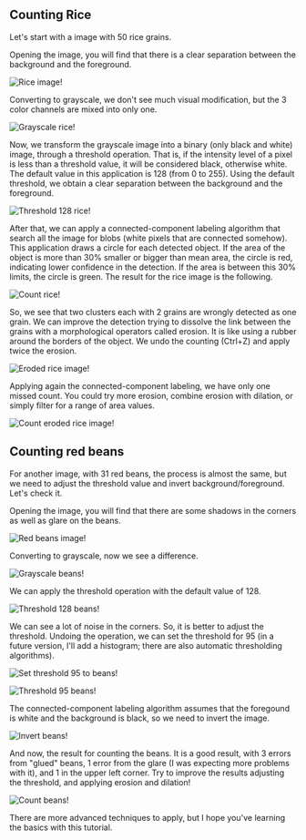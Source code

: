 ## Counting Rice

Let's start with a image with 50 rice grains.

Opening the image, you will find that there is a clear separation between the background and the foreground.

![Rice image!](load-rice-image.png?raw=true)

Converting to grayscale, we don't see much visual modification, but the 3 color channels are mixed into only one.

![Grayscale rice!](grayscale-rice-image.png?raw=true)

Now, we transform the grayscale image into a binary (only black and white) image, through a threshold operation. That is, if the intensity level of a pixel is less than a threshold value, it will be considered black, otherwise white. The default value in this application is 128 (from 0 to 255). Using the default threshold, we obtain a clear separation between the background and the foreground.

![Threshold 128 rice!](threshold-128-rice-image.png?raw=true)

After that, we can apply a connected-component labeling algorithm that search all the image for blobs (white pixels that are connected somehow). This application draws a circle for each detected object. If the area of the object is more than 30% smaller or bigger than mean area, the circle is red, indicating lower confidence in the detection. If the area is between this 30% limits, the circle is green. The result for the rice image is the following.

![Count rice!](count-rice-image.png?raw=true)

So, we see that two clusters each with 2 grains are wrongly detected as one grain. We can improve the detection trying to dissolve the link between the grains with a morphological operators called erosion. It is like using a rubber around the borders of the object. We undo the counting (Ctrl+Z) and apply twice the erosion. 

![Eroded rice image!](eroded2x-rice-image.png?raw=true)

Applying again the connected-component labeling, we have only one missed count. You could try more erosion, combine erosion with dilation, or simply filter for a range of area values.

![Count eroded rice image!](count-eroded-rice-image.png?raw=true)

## Counting red beans

For another image, with 31 red beans, the process is almost the same, but we need to adjust the threshold value and invert background/foreground. Let's check it.

Opening the image, you will find that there are some shadows in the corners as well as glare on the beans.

![Red beans image!](load-red-beans-image.png?raw=true)

Converting to grayscale, now we see a difference.

![Grayscale beans!](grayscale-red-beans-image.png?raw=true)

We can apply the threshold operation with the default value of 128.

![Threshold 128 beans!](threshold-128-red-beans-image.png?raw=true)

We can see a lot of noise in the corners. So, it is better to adjust the threshold. Undoing the operation, we can set the threshold for 95 (in a future version, I'll add a histogram; there are also automatic thresholding algorithms). 

![Set threshold 95 to beans!](set-threshold-95-red-beans-image.png?raw=true)

![Threshold 95 beans!](threshold-95-red-beans-image.png?raw=true)

The connected-component labeling algorithm assumes that the foregound is white and the background is black, so we need to invert the image.

![Invert beans!](invert-red-beans-image.png?raw=true)

And now, the result for counting the beans. It is a good result, with 3 errors from "glued" beans, 1 error from the glare (I was expecting more problems with it), and 1 in the upper left corner. Try to improve the results adjusting the threshold, and applying erosion and dilation!

![Count beans!](count-red-beans-image.png?raw=true)

There are more advanced techniques to apply, but I hope you've learning the basics with this tutorial.
